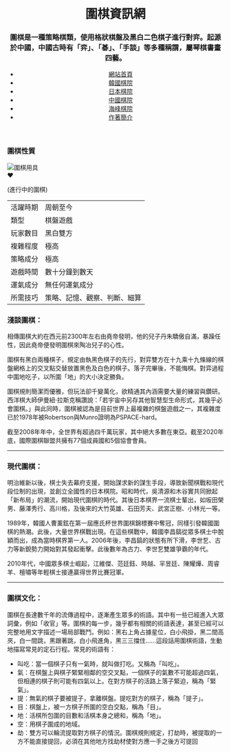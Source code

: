 <!DOCTYPE html>
<html lang="zh-Hant">
<head>
    <meta charset="UTF-8">
    <meta name="viewport" content="width=device-width, initial-scale=1.0">
    <title>圍棋資訊網</title>
    <link rel="stylesheet" href="./style.css">
</head>
<body>
    <script src="script.js"></script>
    <header>
        <div class="top">
            <h1>圍棋資訊網</h1>
            <h3>圍棋是一種策略棋類，使用格狀棋盤及黑白二色棋子進行對弈。起源於中國，中國古時有「弈」、「碁」、「手談」等多種稱謂，屬琴棋書畫四藝。</h3>
        </div>
        <nav>
            <ul>
                <li><a class = "active" href="#">網站首頁</a></li>
                <li><a href="./korea.html">韓國棋院</a></li>
                <li><a href="./japan.html">日本棋院</a></li>
                <li><a href="./china.html">中國棋院</a></li>
                <li><a href="./taiwan.html">海峰棋院</a></li>
                <li><a href="./author.html">作著簡介</a></li>
            </ul>
        </nav>
    </header>
    <main>
        <section class = "left">
            <h3>圍棋性質</h3>
            <!-- <figure> -->
                <div class="image-container">
                    <img src="./images/go-equipment.png" alt="圍棋用具" id="heart-image">
                    <div class="heart-popup" id="heart-popup">❤️</div>
                </div>
                <!-- <img src="./images/go-equipment.png" alt="圍棋用具"> -->
                <p>(進行中的圍棋)</p>
            <!-- </figure> -->
            <table>
                <tr>
                    <td>活躍時期</td>
                    <td>周朝至今</td>
                </tr>
                <tr>
                    <td>類型</td>
                    <td>棋盤遊戲</td>
                </tr>  
                <tr>
                    <td>玩家數目</td>
                    <td>黑白雙方</td>
                </tr>  
                <tr>
                    <td>複雜程度</td>
                    <td>極高</td>
                </tr>  
                <tr>
                    <td>策略成分</td>
                    <td>極高</td>
                </tr>
                <tr>
                    <td>遊戲時間</td>
                    <td>數十分鐘到數天</td>
                </tr> 
                <tr>
                    <td>運氣成分</td>
                    <td>無任何運氣成分</td>
                </tr>  
                <tr>
                    <td>所需技巧</td>
                    <td>策略、記憶、觀察、判斷、細算</td>
                </tr>             
            </table>
        </section>
        <section class="right">
            <h3>淺談圍棋：</h3>
            <p>
              相傳圍棋大約在西元前2300年左右由堯帝發明，他的兒子丹朱驕傲自滿，暴躁任性，因此堯帝便發明圍棋來陶冶兒子的心性。
            </p>
            <p>
              圍棋有黑白兩種棋子，規定由執黑色棋子的先行，對弈雙方在十九乘十九條線的棋盤網格上的交叉點交替放置黑色及白色的棋子。落子完畢後，不能悔棋。對弈過程中圍地吃子，以所圍「地」的大小決定勝負。
            </p>
            <p>
              圍棋規則簡潔而優雅，但玩法卻千變萬化，欲精通其內涵需要大量的練習與鑽研。西洋棋大師伊曼紐·拉斯克稱讚說：「若宇宙中另存其他智慧型生命形式，其幾乎必會圍棋。」與此同時，圍棋被認為是目前世界上最複雜的棋盤遊戲之一，其複雜度已於1978年被Robertson與Munro證明為PSPACE-hard。
            </p>
            <p>
              截至2008年年中，全世界有超過四千萬玩家，其中絕大多數在東亞。截至2020年底，國際圍棋聯盟共擁有77個成員國和5個協會會員。
            </p>
            <hr />
            <h3>現代圍棋：</h3>
            <p>
              明治維新以後，棋士失去幕府支援，開始謀求新的謀生手段，導致新聞棋戰和現代段位制的出現，並創立全國性的日本棋院。昭和時代，吳清源和木谷實共同掀起「新布局」的潮流，開始現代圍棋的時代。其後日本棋界一流棋士輩出，如坂田榮男、藤澤秀行、高川格，及後來的大竹英雄、石田芳夫、武宮正樹、小林光一等。
            </p>
            <p>
              1989年，韓國人曹薰鉉在第一屆應氏杯世界圍棋錦標賽中奪冠，同樣引發韓國圍棋的熱潮。此後，大量世界棋戰出現。在這些棋戰中，韓國李昌鎬從眾多棋士中脫穎而出，成為當時棋界第一人。2006年後，李昌鎬的狀態有所下滑，李世乭、古力等新銳勢力開始對其發起衝擊。此後數年為古力、李世乭雙雄爭霸的年代。
            </p>
            <p>
              2010年代，中國眾多棋士崛起，江維傑、范廷鈺、時越、羋昱廷、陳耀燁、周睿羊、檀嘯等年輕棋士接連贏得世界比賽冠軍。
            </p>
            <hr />
            <h3>圍棋文化：</h3>
            <p>
              圍棋在長達數千年的流傳過程中，逐漸產生眾多的術語。其中有一些已經進入大眾詞彙，例如「收官」等。圍棋的每一步，幾乎都有相關的術語表達，甚至已經可以完整地用文字描述一場局部戰鬥。例如：黑右上角占據星位，白小飛掛，黑二間高夾，白一間跳，黑跟著跳，白小飛進角，黑三三擋住……這段話用圍棋術語，生動地描寫常見的定石行程。常見的術語有：
            </p>
            <ul>
              <li>叫吃：當一個棋子只有一氣時，就叫做打吃。又稱為「叫吃」。</li>
              <li>
                氣：在棋盤上與棋子緊緊相鄰的空交叉點，一個棋子的氣數不可能超過四氣，但相連的棋子則可能有四氣以上。在對方棋子的活路上落子緊迫，稱為「緊氣」。
              </li>
              <li>
                提：無氣的棋子要被提子，拿離棋盤。提吃對方的棋子，稱為「提子」。
              </li>
              <li>目：棋盤上，被一方棋子所圍的空白交點，稱為「目」。</li>
              <li>地：活棋所包圍的目數和活棋本身之總和，稱為「地」。</li>
              <li>空：用棋子圍成的地域。</li>
              <li>
                劫：雙方可以輪流提取對方棋子的情況。圍棋規則規定，打劫時，被提取的一方不能直接提回，必須在其他地方找劫材使對方應一手之後方可提回
              </li>
            </ul>
        </section>
    </main>
</body>
</html>
